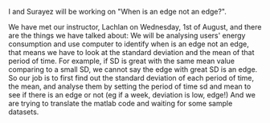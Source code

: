 I and Surayez will be working on "When is an edge not an edge?".

We have met our instructor, Lachlan on Wednesday, 1st of August, and there are the things we have talked about:
  We will be analysing users' energy consumption and use computer to identify when is an edge not an edge,
  that means we have to look at the standard deviation and the mean of that period of time. For example, if 
  SD is great with the same mean value comparing to a small SD, we cannot say the edge with great SD is an edge.
  So our job is to first find out the standard deviation of each period of time, the mean, and analyse them by setting
  the period of time sd and mean to see if there is an edge or not (eg if a week, deviation is low, edge!)
  And we are trying to translate the matlab code and waiting for some sample datasets.
